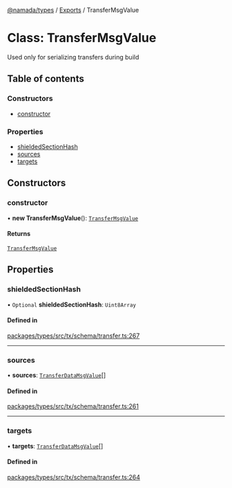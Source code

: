 [@namada/types](../README.md) / [Exports](../modules.md) / TransferMsgValue

# Class: TransferMsgValue

Used only for serializing transfers during build

## Table of contents

### Constructors

- [constructor](TransferMsgValue.md#constructor)

### Properties

- [shieldedSectionHash](TransferMsgValue.md#shieldedsectionhash)
- [sources](TransferMsgValue.md#sources)
- [targets](TransferMsgValue.md#targets)

## Constructors

### constructor

• **new TransferMsgValue**(): [`TransferMsgValue`](TransferMsgValue.md)

#### Returns

[`TransferMsgValue`](TransferMsgValue.md)

## Properties

### shieldedSectionHash

• `Optional` **shieldedSectionHash**: `Uint8Array`

#### Defined in

[packages/types/src/tx/schema/transfer.ts:267](https://github.com/anoma/namada-interface/blob/789e785c74e4f6d9560d65f2f0f63787beddc028/packages/types/src/tx/schema/transfer.ts#L267)

___

### sources

• **sources**: [`TransferDataMsgValue`](TransferDataMsgValue.md)[]

#### Defined in

[packages/types/src/tx/schema/transfer.ts:261](https://github.com/anoma/namada-interface/blob/789e785c74e4f6d9560d65f2f0f63787beddc028/packages/types/src/tx/schema/transfer.ts#L261)

___

### targets

• **targets**: [`TransferDataMsgValue`](TransferDataMsgValue.md)[]

#### Defined in

[packages/types/src/tx/schema/transfer.ts:264](https://github.com/anoma/namada-interface/blob/789e785c74e4f6d9560d65f2f0f63787beddc028/packages/types/src/tx/schema/transfer.ts#L264)
